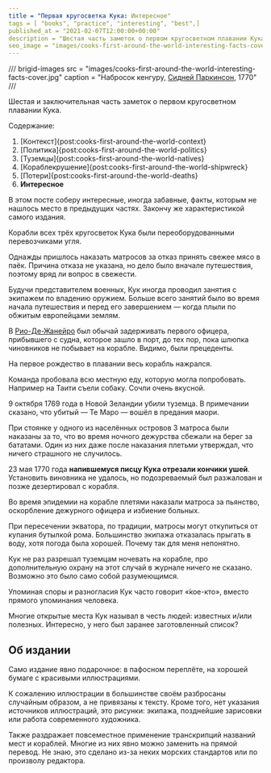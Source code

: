 ```yaml
---
title = "Первая кругосветка Кука: Интересное"
tags = [ "books", "practice", "interesting", "best",]
published_at = "2021-02-07T12:00:00+00:00"
description = "Шестая часть заметок о первом кругосветном плавании Кука — интересное."
seo_image = "images/cooks-first-around-the-world-interesting-facts-cover.jpg"
---
```


/// brigid-images
src = "images/cooks-first-around-the-world-interesting-facts-cover.jpg"
caption = "Набросок кенгуру, [Сидней Паркинсон](https://en.wikipedia.org/wiki/Sydney_Parkinson), 1770"
///

Шестая и заключительная часть заметок о первом кругосветном плавании Кука.

Содержание:

1. [Контекст]{post:cooks-first-around-the-world-context}
2. [Политика]{post:cooks-first-around-the-world-politics}
3. [Туземцы]{post:cooks-first-around-the-world-natives}
4. [Кораблекрушение]{post:cooks-first-around-the-world-shipwreck}
5. [Потери]{post:cooks-first-around-the-world-deaths}
6. **Интересное**

В этом посте соберу интересные, иногда забавные, факты, которым не нашлось место в предыдущих частях. Закончу же характеристикой самого издания.

<!-- more -->

Корабли всех трёх кругосветок Кука были переоборудованными перевозчиками угля.

Однажды пришлось наказать матросов за отказ принять свежее мясо в паёк. Причина отказа не указана, но дело было вначале путешествия, поэтому вряд ли вопрос в свежести.

Будучи представителем военных, Кук иногда проводил занятия с экипажем по владению оружием. Больше всего занятий было во время начала путешествия и перед его завершением — когда плыли по обжитым европейцами землям.

В [Рио-Де-Жанейро](https://ru.wikipedia.org/wiki/%D0%A0%D0%B8%D0%BE-%D0%B4%D0%B5-%D0%96%D0%B0%D0%BD%D0%B5%D0%B9%D1%80%D0%BE) был обычай задерживать первого офицера, прибывшего с судна, которое зашло в порт, до тех пор, пока шлюпка чиновников не побывает на корабле. Видимо, были прецеденты.

На первое рождество в плавании весь корабль нажрался.

Команда пробовала всю местную еду, которую могла попробовать. Например на Таити съели собаку. Сочли очень вкусной.

9 октября 1769 года в Новой Зеландии убили туземца. В примечании сказано, что убитый — Те Маро — вошёл в предания маори.

При стоянке у одного из населённых островов 3 матроса были наказаны за то, что во время ночного дежурства сбежали на берег за бататами. Один из них даже после наказания плетьми утверждал, что ничего страшного не случилось.

23 мая 1770 года **напившемуся писцу Кука отрезали кончики ушей**. Установить виновника не удалось, но подозреваемый был разжалован и позже дезертировал с корабля.

Во время эпидемии на корабле плетями наказали матроса за пьянство, оскорбление дежурного офицера и избиение больных.

При пересечении экватора, по традиции, матросы могут откупиться от купания бутылкой рома. Большинство экипажа отказалась прыгать в воду, хотя погода была хорошей. Почему так для меня непонятно.

Кук не раз разрешал туземцам ночевать на корабле, про дополнительную охрану на этот случай в журнале ничего не сказано. Возможно это было само собой разумеющимся.

Упоминая споры и разногласия Кук часто говорит «́кое-кто», вместо прямого упоминания человека.

Многие открытые места Кук называл в честь людей: известных и/или полезных. Интересно, у него был заранее заготовленный список?

## Об издании

Само издание явно подарочное: в пафосном переплёте, на хорошей бумаге с красивыми иллюстрациями.

К сожалению иллюстрации в большинстве своём разбросаны случайным образом, а не привязаны к тексту. Кроме того, нет указания источников иллюстраций, это рисунки: экипажа, позднейшие зарисовки или работа современного художника.

Также раздражает повсеместное применение транскрипций названий мест и кораблей. Многие из них явно можно заменить на прямой перевод. Не знаю, это сделано из-за неких морских стандартов или по произволу редактора.
